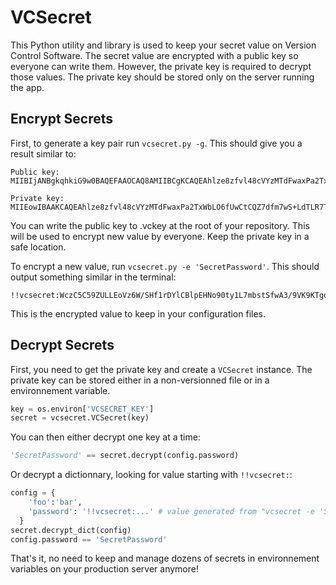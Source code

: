 # VCSecret

This Python utility and library is used to keep your secret value on Version Control Software. The secret value are encrypted with a public key so everyone can write them. However, the private key is required to decrypt those values. The private key should be stored only on the server running the app.

## Encrypt Secrets

First, to generate a key pair run `vcsecret.py -g`. This should give you a result similar to:
```
Public key:
MIIBIjANBgkqhkiG9w0BAQEFAAOCAQ8AMIIBCgKCAQEAhlze8zfvl48cVYzMTdFwaxPa2TxWbLO6fUwCtCQZ7dfm7wS+LdTLR7TTKTyJiTzfnMHZwbn1UHEqCmgQ0fQ4f1uMU+Oh1RYh3X8nnstkKJ1lyxrmEhvdzO4Vq2O6UtvF7fvV2hyAWdDlPKEXvEvxeYSHtvxEAGT3NcypVDAggG30Khhy2r9W0bKmyB+FPZWCA/zIXp/TEJ+fQeKXfxsEssDKXRnju6dcnD+NqNBAA5OZu9X4GLNR6pxGaEObwfwhhG1tBPUfHMkH5klApb0V6yEyw/y6y2IadJkbKumeT+oKfQ9sFRkeyyRRoaqGYKxqbT9pYUQYsAJN3VBEE7MWCwIDAQAB

Private key:
MIIEowIBAAKCAQEAhlze8zfvl48cVYzMTdFwaxPa2TxWbLO6fUwCtCQZ7dfm7wS+LdTLR7TTKTyJiTzfnMHZwbn1UHEqCmgQ0fQ4f1uMU+Oh1RYh3X8nnstkKJ1lyxrmEhvdzO4Vq2O6UtvF7fvV2hyAWdDlPKEXvEvxeYSHtvxEAGT3NcypVDAggG30Khhy2r9W0bKmyB+FPZWCA/zIXp/TEJ+fQeKXfxsEssDKXRnju6dcnD+NqNBAA5OZu9X4GLNR6pxGaEObwfwhhG1tBPUfHMkH5klApb0V6yEyw/y6y2IadJkbKumeT+oKfQ9sFRkeyyRRoaqGYKxqbT9pYUQYsAJN3VBEE7MWCw...
```

You can write the public key to .vckey at the root of your repository. This will be used to encrypt new value by everyone. Keep the private key in a safe location.

To encrypt a new value, run `vcsecret.py -e 'SecretPassword'`. This should output something similar in the terminal:
```
!!vcsecret:WczC5C59ZULLEoVz6W/SHf1rDYlCBlpEHNo90ty1L7mbstSfwA3/9VK9KTgoU/lu+fl95O1kQNbErFtrnGmjHDmkHBZfdXfsy/CrbIHTZ0L8Z2lEbvI8y5pxekZmitKz7Es6dmLxQcPmQxQb7cBfivewq9Km3apske02rBow5F+AaJ1oJ7Jm+OzqwuNqHqq3IFQkB/4iT4DL67AkwRMcbYDCP30D7fx6KckuQcF2+J6ysenwpCWH83sB0Efw1G87gwzkw6rNA6PqeWxNXVd0qL28+I6PE9MN4b8cmAsLGjM0w02HmBic80f7U00Ju0HjsC9TxUG9o/6QiE2rz0jIig==:WNhFPpqcEJyIyOgPJxp3UQ==:RJZTU8gm5I88GozGEzcX8Q==
```

This is the encrypted value to keep in your configuration files.

## Decrypt Secrets

First, you need to get the private key and create a `VCSecret` instance. The private key can be stored either in a non-versionned file or in a environnement variable.

```python
key = os.environ['VCSECRET_KEY']
secret = vcsecret.VCSecret(key)
```

You can then either decrypt one key at a time:
```python
'SecretPassword' == secret.decrypt(config.password)
```

Or decrypt a dictionnary, looking for value starting with `!!vcsecret:`:
```python
config = {
    'foo':'bar',
    'password': '!!vcsecret:...' # value generated from "vcsecret -e 'SecretPassword'"
  }
secret.decrypt_dict(config)
config.password == 'SecretPassword'
```

That's it, no need to keep and manage dozens of secrets in environnement variables on your production server anymore!

